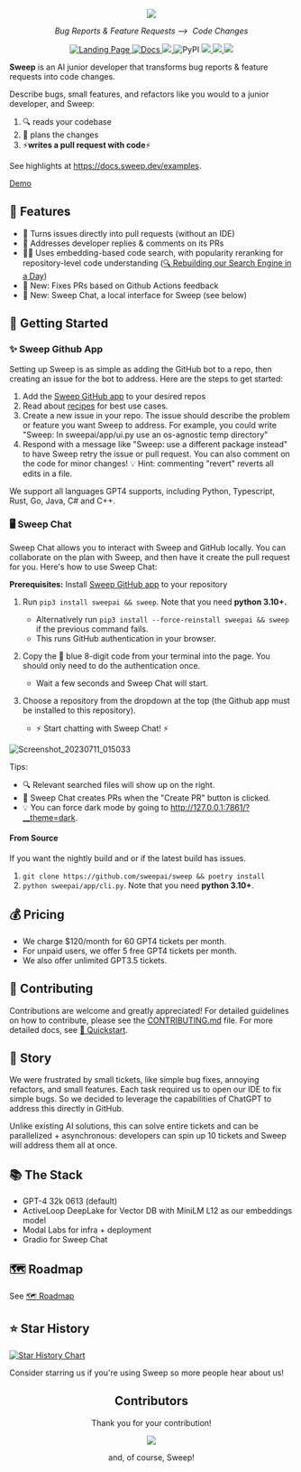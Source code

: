 <p align="center">
    <img src="https://github.com/sweepai/sweep/assets/26889185/39d500fc-9276-402c-9ec7-3e61f57ad233">
</p>
<p align="center">
    <i>Bug Reports & Feature Requests ⟶&nbsp; Code Changes</i>
</p>

<p align="center">
<a href="https://sweep.dev">
    <img alt="Landing Page" src="https://img.shields.io/badge/Site-sweep.dev-blue?link=https%3A%2F%2Fsweep.dev">
</a>
<a href="https://docs.sweep.dev/">
    <img alt="Docs" src="https://img.shields.io/badge/Docs-docs.sweep.dev-blue?link=https%3A%2F%2Fdocs.sweep.dev">
</a> 
<a href="https://discord.gg/sweep-ai">
    <img src="https://dcbadge.vercel.app/api/server/sweep-ai?style=flat" />
</a>
<img alt="PyPI" src="https://img.shields.io/pypi/v/sweepai">
<a href="https://pepy.tech/project/sweepai">
    <img src="https://static.pepy.tech/badge/sweepai/month" />
</a>
<a href="https://github.com/sweepai/sweep">
    <img src="https://img.shields.io/github/stars/sweepai/sweep" />
</a>
<a href="https://twitter.com/sweep__ai">
    <img src="https://img.shields.io/twitter/url?url=https%3A%2F%2Ftwitter.com%2Fsweep__ai" />
</a>
</p>

<b>Sweep</b> is an AI junior developer that transforms bug reports & feature requests into code changes.

Describe bugs, small features, and refactors like you would to a junior developer, and Sweep:
1. 🔍 reads your codebase
2. 📝 plans the changes
3. ⚡**writes a pull request with code**⚡

See highlights at https://docs.sweep.dev/examples.

[Demo](https://github.com/sweepai/sweep/assets/44910023/365ec29f-7317-40a7-9b5e-0af02f2b0e47)

## 🌠 Features
* 🔧 Turns issues directly into pull requests (without an IDE)
* 👀 Addresses developer replies & comments on its PRs
* 🕵️‍♂️ Uses embedding-based code search, with popularity reranking for repository-level code understanding ([🔍 Rebuilding our Search Engine in a Day](https://docs.sweep.dev/blogs/building-code-search))
* 🎊 New: Fixes PRs based on Github Actions feedback
* 🎊 New: Sweep Chat, a local interface for Sweep (see below)

## 🚀 Getting Started

### ✨ Sweep Github App
Setting up Sweep is as simple as adding the GitHub bot to a repo, then creating an issue for the bot to address. Here are the steps to get started:

1. Add the [Sweep GitHub app](https://github.com/apps/sweep-ai) to your desired repos
2. Read about [recipes](docs/Recipes.md) for best use cases.
2. Create a new issue in your repo. The issue should describe the problem or feature you want Sweep to address. For example, you could write "Sweep: In sweepai/app/ui.py use an os-agnostic temp directory"
3. Respond with a message like "Sweep: use a different package instead" to have Sweep retry the issue or pull request. You can also comment on the code for minor changes! 💡 Hint: commenting "revert" reverts all edits in a file.

We support all languages GPT4 supports, including Python, Typescript, Rust, Go, Java, C# and C++.

### 🖥️ Sweep Chat
Sweep Chat allows you to interact with Sweep and GitHub locally. You can collaborate on the plan with Sweep, and then have it create the pull request for you. Here's how to use Sweep Chat:

**Prerequisites:** Install [Sweep GitHub app](https://github.com/apps/sweep-ai) to your repository

1. Run `pip3 install sweepai && sweep`. Note that you need **python 3.10+.**
    - Alternatively run `pip3 install --force-reinstall sweepai && sweep` if the previous command fails.
    - This runs GitHub authentication in your browser.

2. Copy the 🔵 blue 8-digit code from your terminal into the page. You should only need to do the authentication once.  
    - Wait a few seconds and Sweep Chat will start. 

3. Choose a repository from the dropdown at the top (the Github app must be installed to this repository).
    - ⚡ Start chatting with Sweep Chat! ⚡


![Screenshot_20230711_015033](https://github.com/sweepai/sweep/assets/26889185/ed9f05d8-ef86-4f2a-9bca-acdfa24990ac)

Tips:
* 🔍 Relevant searched files will show up on the right. 
* 🔘 Sweep Chat creates PRs when the "Create PR" button is clicked. 
* 💡 You can force dark mode by going to http://127.0.0.1:7861/?__theme=dark.

#### From Source
If you want the nightly build and or if the latest build has issues.

1. `git clone https://github.com/sweepai/sweep && poetry install`
2. `python sweepai/app/cli.py`. Note that you need **python 3.10+**.

## 💰 Pricing
* We charge $120/month for 60 GPT4 tickets per month.
* For unpaid users, we offer 5 free GPT4 tickets per month.
* We also offer unlimited GPT3.5 tickets.
## 🤝 Contributing

Contributions are welcome and greatly appreciated! For detailed guidelines on how to contribute, please see the [CONTRIBUTING.md](CONTRIBUTING.md) file.
For more detailed docs, see [🚀 Quickstart](https://docs.sweep.dev/).

## 📘 Story

We were frustrated by small tickets, like simple bug fixes, annoying refactors, and small features. Each task required us to open our IDE to fix simple bugs. So we decided to leverage the capabilities of ChatGPT to address this directly in GitHub.

Unlike existing AI solutions, this can solve entire tickets and can be parallelized + asynchronous: developers can spin up 10 tickets and Sweep will address them all at once.

## 📚 The Stack
- GPT-4 32k 0613 (default)
- ActiveLoop DeepLake for Vector DB with MiniLM L12 as our embeddings model
- Modal Labs for infra + deployment
- Gradio for Sweep Chat

## 🗺️ Roadmap
See [🗺️ Roadmap](https://docs.sweep.dev/roadmap)

## ⭐ Star History

[![Star History Chart](https://api.star-history.com/svg?repos=sweepai/sweep&type=Date)](https://star-history.com/#sweepai/sweep&Date)

Consider starring us if you're using Sweep so more people hear about us!
<h2 align="center">
    Contributors
</h2>
<p align="center">
    Thank you for your contribution!
</p>
<p align="center">
    <a href="https://github.com/sweepai/sweep/graphs/contributors">
      <img src="https://contrib.rocks/image?repo=sweepai/sweep" />
    </a>
</p>
<p align="center">
    and, of course, Sweep!
</p>
